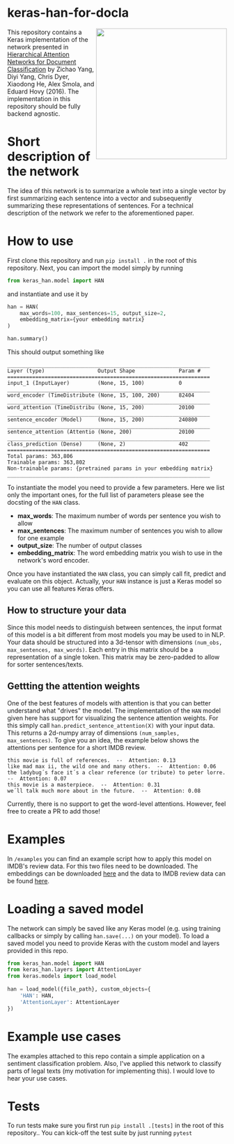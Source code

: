 # keras-han-for-docla
<img align="right" width="300" src="http://digitaldreamworks.nl/misc/images/han.png">

This repository contains a Keras implementation of the network presented in [Hierarchical Attention Networks for Document Classification](http://www.cs.cmu.edu/~./hovy/papers/16HLT-hierarchical-attention-networks.pdf) by Zichao Yang, Diyi Yang, Chris Dyer, Xiaodong He, Alex Smola, and Eduard Hovy (2016). The implementation in this repository should be fully backend agnostic.

# Short description of the network
The idea of this network is to summarize a whole text into a single vector by first summarizing each sentence into a vector and subsequently summarizing these representations of sentences. For a technical description of the network we refer to the aforementioned paper. 

# How to use
First clone this repository and run `pip install .` in the root of this repository. Next, you can import the model simply by running
```python
from keras_han.model import HAN
```
and instantiate and use it by
```python
han = HAN(
    max_words=100, max_sentences=15, output_size=2, 
    embedding_matrix={your embedding matrix}
)

han.summary()
```
This should output something like
```
_________________________________________________________________
Layer (type)                 Output Shape              Param #   
=================================================================
input_1 (InputLayer)         (None, 15, 100)           0         
_________________________________________________________________
word_encoder (TimeDistribute (None, 15, 100, 200)      82404     
_________________________________________________________________
word_attention (TimeDistribu (None, 15, 200)           20100     
_________________________________________________________________
sentence_encoder (Model)     (None, 15, 200)           240800    
_________________________________________________________________
sentence_attention (Attentio (None, 200)               20100     
_________________________________________________________________
class_prediction (Dense)     (None, 2)                 402       
=================================================================
Total params: 363,806
Trainable params: 363,802
Non-trainable params: {pretrained params in your embedding matrix}
_________________________________________________________________
```
To instantiate the model you need to provide a few parameters. Here we list only the important ones, for the full list of parameters please see the docsting of the `HAN` class.

- __max_words__: The maximum number of words per sentence you wish to allow
- __max_sentences__: The maximum number of sentences you wish to allow for one example
- __output_size__: The number of output classes
- __embedding_matrix__: The word embedding matrix you wish to use in the network's word encoder.

Once you have instantiated the `HAN` class, you can simply call fit, predict and evaluate on this object. Actually, your `HAN` instance is just a Keras model so you can use all features Keras offers.

## How to structure your data
Since this model needs to distinguish between sentences, the input format of this model is a bit different from most models you may be used to in NLP. Your data should be structured into a 3d-tensor with dimensions `(num_obs, max_sentences, max_words)`. Each entry in this matrix should be a representation of a single token. This matrix may be zero-padded to allow for sorter sentences/texts.

## Gettting the attention weights
One of the best features of models with attention is that you can better understand what "drives" the model. The implementation of the `HAN` model given here has support for visualizing the sentence attention weights. For this simply call `han.predict_sentence_attention(X)` with your input data. This returns a 2d-numpy array of dimensions `(num_samples, max_sentences)`. To give you an idea, the example below shows the attentions per sentence for a short IMDB review.
```
this movie is full of references.  --  Attention: 0.13
like mad max ii, the wild one and many others.  --  Attention: 0.06
the ladybug´s face it´s a clear reference (or tribute) to peter lorre.  --  Attention: 0.07
this movie is a masterpiece.  --  Attention: 0.31
we´ll talk much more about in the future.  --  Attention: 0.08
```
Currently, there is no support to get the word-level attentions. However, feel free to create a PR to add those!

# Examples
In `/examples` you can find an example script how to apply this model on IMDB's review data. For this two files need to be downloaded.
The embeddings can be downloaded [here](https://nlp.stanford.edu/projects/glove/) and the data to IMDB review data can be found 
[here](https://www.kaggle.com/c/word2vec-nlp-tutorial/data).

# Loading a saved model
The network can simply be saved like any Keras model (e.g. using training callbacks or simply by calling `han.save(...)` on your model). To load a saved model you need to provide Keras with the custom model and layers provided in this repo.

```python
from keras_han.model import HAN
from keras_han.layers import AttentionLayer
from keras.models import load_model
 
han = load_model({file_path}, custom_objects={
    'HAN': HAN,
    'AttentionLayer': AttentionLayer
})
```

# Example use cases
The examples attached to this repo contain a simple application on a sentiment classification problem. Also, I've applied this network to classify parts of legal texts (my motivation for implementing this). I would love to hear your use cases.

# Tests
To run tests make sure you first run `pip install .[tests]` in the root of this repository.. You can kick-off the test suite by just running `pytest`
